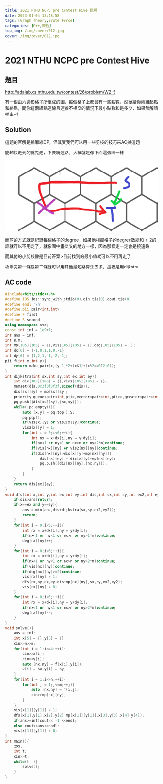 ```yaml
---
title: 2021 NTHU NCPC pre Contest Hive 題解
date: 2023-01-04 13:48:58
tags: [Graph Theory,Brute Force]
categories: [C++,競程]
top_img: /img/cover/012.jpg
cover: /img/cover/012.jpg
---
```


# 2021 NTHU NCPC pre Contest Hive

## 題目

http://adalab.cs.nthu.edu.tw/contest/26/problem/W2-5

有一個由六邊形格子所組成的圖，每個格子上都會有一些點數，然後給你兩組起點和終點，問你這兩組點連線且連線不相交的情況下最小點數和是多少，如果無解請輸出$-1$

## Solution

這題的官解是輪廓線DP，但其實我們可以用一些剪枝的技巧來AC掉這題

能越快走到的就先走，不要繞遠路。大概就是像下面這張圖一樣

![](hive/img1.png)

而剪的方式就是紀錄每個格子的degree，如果他相鄰格子的degree數總和$\ge 2$的話就可以不用走了，就像圖中畫叉叉的地方一樣，因為那樣走一定會是繞遠路

而其他的小剪枝像是目前答案$\gt$目前找到的最小值就可以不用再走了

枚舉完第一條後第二條就可以用其他最短路算法去求，這裡是用dijkstra

## AC code

```cpp
#include<bits/stdc++.h>
#define IOS ios::sync_with_stdio(0),cin.tie(0),cout.tie(0)
#define endl '\n'
#define pii pair<int,int>
#define F first
#define S second
using namespace std;
const int inf = 1e9+7;
int ans = inf;
int n,m;
int mp[105][105] = {},vis[105][105] = {},deg[105][105] = {};
int dx[6] = {-1,0,1,1,0,-1};
int dy[6] = {1,2,1,-1,-2,-1};
pii f(int x,int y){
	return make_pair(x,(y-1)*2+(x&1)+(x%2==0?2:0));
}
int dijkstra(int sx,int sy,int ex,int ey){
	int dis[105][105] = {},vis2[105][105] = {};
	memset(dis,0x3f3f3f3f,sizeof(dis));
	dis[sx][sy] = mp[sx][sy];
	priority_queue<pair<int,pii>,vector<pair<int,pii>>,greater<pair<int,pii>>>pq;
	pq.push({dis[sx][sy],{sx,sy}});
	while(!pq.empty()){
		auto [x,y] = pq.top().S;
		pq.pop();
		if(vis[x][y] or vis2[x][y])continue;
		vis2[x][y] = 1;
		for(int i = 0;i<6;++i){
			int nx = x+dx[i],ny = y+dy[i];
			if(nx<1 or ny<1 or nx>n or ny>2*m)continue;
			if(vis[nx][ny] or vis2[nx][ny])continue;
			if(dis[nx][ny]>dis[x][y]+mp[nx][ny]){
				dis[nx][ny] = dis[x][y]+mp[nx][ny];
				pq.push({dis[nx][ny],{nx,ny}});
			}
		}
	}
	return dis[ex][ey];
}
void dfs(int x,int y,int ex,int ey,int dis,int sx,int sy,int ex2,int ey2){
	if(dis>ans)return;
	if(x==ex and y==ey){
		ans = min(ans,dis+dijkstra(sx,sy,ex2,ey2));
		return;
	}
	for(int i = 0;i<6;++i){
		int nx = x+dx[i],ny = y+dy[i];
		if(nx<1 or ny<1 or nx>n or ny>2*m)continue;
		deg[nx][ny]++;
	}
	for(int i = 0;i<6;++i){
		int nx = x+dx[i],ny = y+dy[i];
		if(nx<1 or ny<1 or nx>n or ny>2*m)continue;
		if(vis[nx][ny])continue;
		if(deg[nx][ny]>=2)continue;
		vis[nx][ny] = 1;
		dfs(nx,ny,ex,ey,dis+mp[nx][ny],sx,sy,ex2,ey2);
		vis[nx][ny] = 0;
	}
	for(int i = 0;i<6;++i){
		int nx = x+dx[i],ny = y+dy[i];
		if(nx<1 or ny<1 or nx>n or ny>2*m)continue;
		deg[nx][ny]--;
	}
}
void solve(){
	ans = inf;
	int x[5] = {},y[5] = {};
	cin>>n>>m;
	for(int i = 1;i<=4;++i){
		cin>>x[i];
		cin>>y[i];
		auto [nx,ny] = f(x[i],y[i]);
		x[i] = nx,y[i] = ny;
	}
	for(int i = 1;i<=n;++i){
		for(int j = 1;j<=m;++j){
			auto [nx,ny] = f(i,j);
			cin>>mp[nx][ny];
		}
	}
	vis[x[1]][y[1]] = 1;
	dfs(x[1],y[1],x[2],y[2],mp[x[1]][y[1]],x[3],y[3],x[4],y[4]);
	if(ans>=inf)cout<< -1 <<endl;
	else cout<<ans<<endl;
	vis[x[1]][y[1]] = 0;
}
int main(){
	IOS;
	int t;
	cin>>t;
	while(t--){
		solve();
	}
}
```

